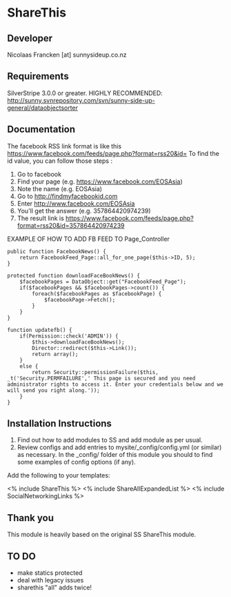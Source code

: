 ShareThis
================================================================================

Developer
-----------------------------------------------
Nicolaas Francken [at] sunnysideup.co.nz

Requirements
-----------------------------------------------
SilverStripe 3.0.0 or greater.
HIGHLY RECOMMENDED:
http://sunny.svnrepository.com/svn/sunny-side-up-general/dataobjectsorter

Documentation
-----------------------------------------------
The facebook RSS link format is like this https://www.facebook.com/feeds/page.php?format=rss20&id=
To find the id value, you can follow those steps :
1. Go to facebook
2. Find your page (e.g. https://www.facebook.com/EOSAsia)
3. Note the name (e.g. EOSAsia)
4. Go to http://findmyfacebookid.com
5. Enter http://www.facebook.com/EOSAsia
6. You'll get the answer (e.g. 357864420974239)
7. The result link is https://www.facebook.com/feeds/page.php?format=rss20&id=357864420974239


EXAMPLE OF HOW TO ADD FB FEED TO Page_Controller

	public function FacebookNews() {
		return FacebookFeed_Page::all_for_one_page($this->ID, 5);
	}

	protected function downloadFaceBookNews() {
		$facebookPages = DataObject::get("FacebookFeed_Page");
		if($facebookPages && $facebookPages->count()) {
			foreach($facebookPages as $facebookPage) {
				$facebookPage->Fetch();
			}
		}
	}

	function updatefb() {
		if(Permission::check('ADMIN')) {
			$this->downloadFaceBookNews();
			Director::redirect($this->Link());
			return array();
		}
		else {
			return Security::permissionFailure($this, _t('Security.PERMFAILURE',' This page is secured and you need administrator rights to access it. Enter your credentials below and we will send you right along.'));
		}
	}


Installation Instructions
-----------------------------------------------
1. Find out how to add modules to SS and add module as per usual.
2. Review configs and add entries to mysite/_config/config.yml
(or similar) as necessary.
In the _config/ folder of this module
you should to find some examples of config options (if any).

Add the following to your templates:

<% include ShareThis %>
<% include ShareAllExpandedList %>
<% include SocialNetworkingLinks %>

Thank you
-----------------------------------------------
This module is heavily based on the original
SS ShareThis module.

TO DO
-----------------------------------------------
* make statics protected
* deal with legacy issues
* sharethis "all" adds twice!




